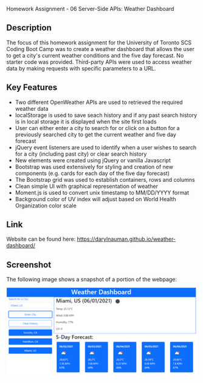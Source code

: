 Homework Assignment - 06 Server-Side APIs: Weather Dashboard

## Description
The focus of this homework assignment for the University of Toronto SCS Coding Boot Camp was to create a weather dashboard that allows the user to get a city's current weather conditions and the five day forecast. No starter code was provided. Third-party APIs were used to access weather data by making requests with specific parameters to a URL.

## Key Features
- Two different OpenWeather APIs are used to retrieved the required weather data
- localStorage is used to save seach history and if any past search history is in local storage it is displayed when the site first loads
- User can either enter a city to search for or click on a button for a previously searched city to get the current weather and five day forecast
- jQuery event listeners are used to identify when a user wishes to search for a city (including past city) or clear search history
- New elements were created using jQuery or vanilla Javascript 
- Bootstrap was used extensively for styling and creation of new components (e.g. cards for each day of the five day forecast)
- The Bootstrap grid was used to establish containers, rows and columns
- Clean simple UI with graphical representation of weather
- Moment.js is used to convert unix timestamp to MM/DD/YYYY format
- Background color of UV index will adjust based on World Health Organization color scale

## Link
Website can be found here: https://darylnauman.github.io/weather-dashboard/

## Screenshot
The following image shows a snapshot of a portion of the webpage:

![Screenshot of a website with a city's current weather conditions and the five day forecast.](./assets/images/weather-dashboard-screenshot.png)